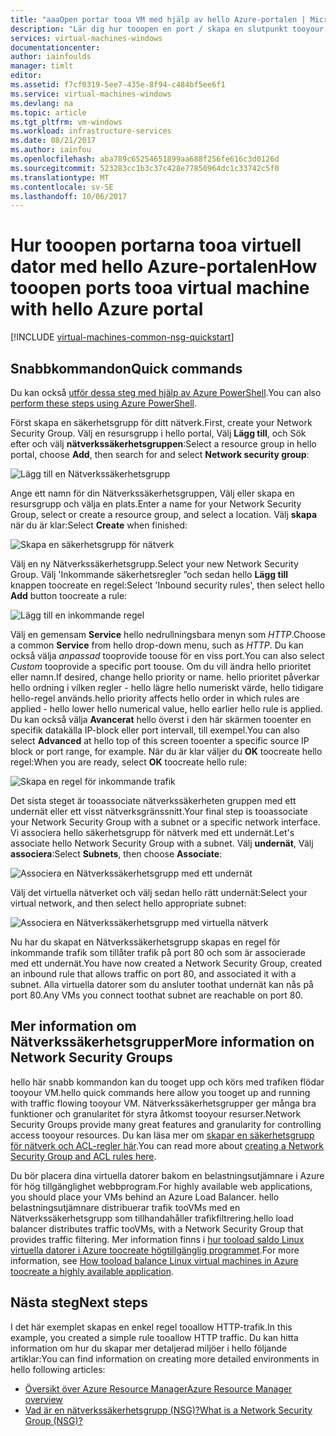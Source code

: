```yaml
---
title: "aaaOpen portar tooa VM med hjälp av hello Azure-portalen | Microsoft Docs"
description: "Lär dig hur tooopen en port / skapa en slutpunkt tooyour Windows VM med hello resource manager-distributionsmodellen i hello Azure-portalen"
services: virtual-machines-windows
documentationcenter: 
author: iainfoulds
manager: timlt
editor: 
ms.assetid: f7cf0319-5ee7-435e-8f94-c484bf5ee6f1
ms.service: virtual-machines-windows
ms.devlang: na
ms.topic: article
ms.tgt_pltfrm: vm-windows
ms.workload: infrastructure-services
ms.date: 08/21/2017
ms.author: iainfou
ms.openlocfilehash: aba789c65254651899aa688f256fe616c3d0126d
ms.sourcegitcommit: 523283cc1b3c37c428e77850964dc1c33742c5f0
ms.translationtype: MT
ms.contentlocale: sv-SE
ms.lasthandoff: 10/06/2017
---
```

# <a name="how-tooopen-ports-tooa-virtual-machine-with-hello-azure-portal"></a><span data-ttu-id="7be66-103">Hur tooopen portarna tooa virtuell dator med hello Azure-portalen</span><span class="sxs-lookup"><span data-stu-id="7be66-103">How tooopen ports tooa virtual machine with hello Azure portal</span></span>
[!INCLUDE [virtual-machines-common-nsg-quickstart](../../../includes/virtual-machines-common-nsg-quickstart.md)]

## <a name="quick-commands"></a><span data-ttu-id="7be66-104">Snabbkommandon</span><span class="sxs-lookup"><span data-stu-id="7be66-104">Quick commands</span></span>
<span data-ttu-id="7be66-105">Du kan också [utför dessa steg med hjälp av Azure PowerShell](nsg-quickstart-powershell.md).</span><span class="sxs-lookup"><span data-stu-id="7be66-105">You can also [perform these steps using Azure PowerShell](nsg-quickstart-powershell.md).</span></span>

<span data-ttu-id="7be66-106">Först skapa en säkerhetsgrupp för ditt nätverk.</span><span class="sxs-lookup"><span data-stu-id="7be66-106">First, create your Network Security Group.</span></span> <span data-ttu-id="7be66-107">Välj en resursgrupp i hello portal, Välj **Lägg till**, och Sök efter och välj **nätverkssäkerhetsgruppen**:</span><span class="sxs-lookup"><span data-stu-id="7be66-107">Select a resource group in hello portal, choose **Add**, then search for and select **Network security group**:</span></span>

![Lägg till en Nätverkssäkerhetsgrupp](./media/nsg-quickstart-portal/add-nsg.png)

<span data-ttu-id="7be66-109">Ange ett namn för din Nätverkssäkerhetsgruppen, Välj eller skapa en resursgrupp och välja en plats.</span><span class="sxs-lookup"><span data-stu-id="7be66-109">Enter a name for your Network Security Group, select or create a resource group, and select a location.</span></span> <span data-ttu-id="7be66-110">Välj **skapa** när du är klar:</span><span class="sxs-lookup"><span data-stu-id="7be66-110">Select **Create** when finished:</span></span>

![Skapa en säkerhetsgrupp för nätverk](./media/nsg-quickstart-portal/create-nsg.png)

<span data-ttu-id="7be66-112">Välj en ny Nätverkssäkerhetsgrupp.</span><span class="sxs-lookup"><span data-stu-id="7be66-112">Select your new Network Security Group.</span></span> <span data-ttu-id="7be66-113">Välj 'Inkommande säkerhetsregler ”och sedan hello **Lägg till** knappen toocreate en regel:</span><span class="sxs-lookup"><span data-stu-id="7be66-113">Select 'Inbound security rules', then select hello **Add** button toocreate a rule:</span></span>

![Lägg till en inkommande regel](./media/nsg-quickstart-portal/add-inbound-rule.png)

<span data-ttu-id="7be66-115">Välj en gemensam **Service** hello nedrullningsbara menyn som *HTTP*.</span><span class="sxs-lookup"><span data-stu-id="7be66-115">Choose a common **Service** from hello drop-down menu, such as *HTTP*.</span></span> <span data-ttu-id="7be66-116">Du kan också välja *anpassad* tooprovide toouse för en viss port.</span><span class="sxs-lookup"><span data-stu-id="7be66-116">You can also select *Custom* tooprovide a specific port toouse.</span></span> <span data-ttu-id="7be66-117">Om du vill ändra hello prioritet eller namn.</span><span class="sxs-lookup"><span data-stu-id="7be66-117">If desired, change hello priority or name.</span></span> <span data-ttu-id="7be66-118">hello prioritet påverkar hello ordning i vilken regler - hello lägre hello numeriskt värde, hello tidigare hello-regel används.</span><span class="sxs-lookup"><span data-stu-id="7be66-118">hello priority affects hello order in which rules are applied - hello lower hello numerical value, hello earlier hello rule is applied.</span></span> <span data-ttu-id="7be66-119">Du kan också välja **Avancerat** hello överst i den här skärmen tooenter en specifik datakälla IP-block eller port intervall, till exempel.</span><span class="sxs-lookup"><span data-stu-id="7be66-119">You can also select **Advanced** at hello top of this screen tooenter a specific source IP block or port range, for example.</span></span> <span data-ttu-id="7be66-120">När du är klar väljer du **OK** toocreate hello regel:</span><span class="sxs-lookup"><span data-stu-id="7be66-120">When you are ready, select **OK** toocreate hello rule:</span></span>

![Skapa en regel för inkommande trafik](./media/nsg-quickstart-portal/create-inbound-rule.png)

<span data-ttu-id="7be66-122">Det sista steget är tooassociate nätverkssäkerheten gruppen med ett undernät eller ett visst nätverksgränssnitt.</span><span class="sxs-lookup"><span data-stu-id="7be66-122">Your final step is tooassociate your Network Security Group with a subnet or a specific network interface.</span></span> <span data-ttu-id="7be66-123">Vi associera hello säkerhetsgrupp för nätverk med ett undernät.</span><span class="sxs-lookup"><span data-stu-id="7be66-123">Let's associate hello Network Security Group with a subnet.</span></span> <span data-ttu-id="7be66-124">Välj **undernät**, Välj **associera**:</span><span class="sxs-lookup"><span data-stu-id="7be66-124">Select **Subnets**, then choose **Associate**:</span></span>

![Associera en Nätverkssäkerhetsgrupp med ett undernät](./media/nsg-quickstart-portal/associate-subnet.png)

<span data-ttu-id="7be66-126">Välj det virtuella nätverket och välj sedan hello rätt undernät:</span><span class="sxs-lookup"><span data-stu-id="7be66-126">Select your virtual network, and then select hello appropriate subnet:</span></span>

![Associera en Nätverkssäkerhetsgrupp med virtuella nätverk](./media/nsg-quickstart-portal/select-vnet-subnet.png)

<span data-ttu-id="7be66-128">Nu har du skapat en Nätverkssäkerhetsgrupp skapas en regel för inkommande trafik som tillåter trafik på port 80 och som är associerade med ett undernät.</span><span class="sxs-lookup"><span data-stu-id="7be66-128">You have now created a Network Security Group, created an inbound rule that allows traffic on port 80, and associated it with a subnet.</span></span> <span data-ttu-id="7be66-129">Alla virtuella datorer som du ansluter toothat undernät kan nås på port 80.</span><span class="sxs-lookup"><span data-stu-id="7be66-129">Any VMs you connect toothat subnet are reachable on port 80.</span></span>

## <a name="more-information-on-network-security-groups"></a><span data-ttu-id="7be66-130">Mer information om Nätverkssäkerhetsgrupper</span><span class="sxs-lookup"><span data-stu-id="7be66-130">More information on Network Security Groups</span></span>
<span data-ttu-id="7be66-131">hello här snabb kommandon kan du tooget upp och körs med trafiken flödar tooyour VM.</span><span class="sxs-lookup"><span data-stu-id="7be66-131">hello quick commands here allow you tooget up and running with traffic flowing tooyour VM.</span></span> <span data-ttu-id="7be66-132">Nätverkssäkerhetsgrupper ger många bra funktioner och granularitet för styra åtkomst tooyour resurser.</span><span class="sxs-lookup"><span data-stu-id="7be66-132">Network Security Groups provide many great features and granularity for controlling access tooyour resources.</span></span> <span data-ttu-id="7be66-133">Du kan läsa mer om [skapar en säkerhetsgrupp för nätverk och ACL-regler här](../../virtual-network/virtual-networks-create-nsg-arm-ps.md).</span><span class="sxs-lookup"><span data-stu-id="7be66-133">You can read more about [creating a Network Security Group and ACL rules here](../../virtual-network/virtual-networks-create-nsg-arm-ps.md).</span></span>

<span data-ttu-id="7be66-134">Du bör placera dina virtuella datorer bakom en belastningsutjämnare i Azure för hög tillgänglighet webbprogram.</span><span class="sxs-lookup"><span data-stu-id="7be66-134">For highly available web applications, you should place your VMs behind an Azure Load Balancer.</span></span> <span data-ttu-id="7be66-135">hello belastningsutjämnare distribuerar trafik tooVMs med en Nätverkssäkerhetsgrupp som tillhandahåller trafikfiltrering.</span><span class="sxs-lookup"><span data-stu-id="7be66-135">hello load balancer distributes traffic tooVMs, with a Network Security Group that provides traffic filtering.</span></span> <span data-ttu-id="7be66-136">Mer information finns i [hur tooload saldo Linux virtuella datorer i Azure toocreate högtillgänglig programmet](tutorial-load-balancer.md).</span><span class="sxs-lookup"><span data-stu-id="7be66-136">For more information, see [How tooload balance Linux virtual machines in Azure toocreate a highly available application](tutorial-load-balancer.md).</span></span>

## <a name="next-steps"></a><span data-ttu-id="7be66-137">Nästa steg</span><span class="sxs-lookup"><span data-stu-id="7be66-137">Next steps</span></span>
<span data-ttu-id="7be66-138">I det här exemplet skapas en enkel regel tooallow HTTP-trafik.</span><span class="sxs-lookup"><span data-stu-id="7be66-138">In this example, you created a simple rule tooallow HTTP traffic.</span></span> <span data-ttu-id="7be66-139">Du kan hitta information om hur du skapar mer detaljerad miljöer i hello följande artiklar:</span><span class="sxs-lookup"><span data-stu-id="7be66-139">You can find information on creating more detailed environments in hello following articles:</span></span>

* [<span data-ttu-id="7be66-140">Översikt över Azure Resource Manager</span><span class="sxs-lookup"><span data-stu-id="7be66-140">Azure Resource Manager overview</span></span>](../../azure-resource-manager/resource-group-overview.md)
* [<span data-ttu-id="7be66-141">Vad är en nätverkssäkerhetsgrupp (NSG)?</span><span class="sxs-lookup"><span data-stu-id="7be66-141">What is a Network Security Group (NSG)?</span></span>](../../virtual-network/virtual-networks-nsg.md)